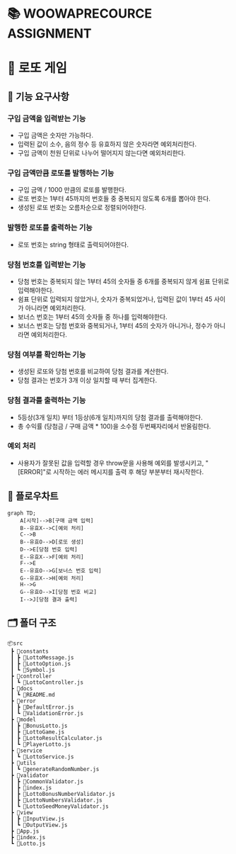 # 📚 WOOWAPRECOURCE ASSIGNMENT

# 💸 로또 게임

## 📜 기능 요구사항

### 구입 금액을 입력받는 기능

- 구입 금액은 숫자만 가능하다.
- 입력된 값이 소수, 음의 정수 등 유효하지 않은 숫자라면 예외처리한다.
- 구입 금액이 천원 단위로 나누어 떨어지지 않는다면 예외처리한다.

### 구입 금액만큼 로또를 발행하는 기능

- 구입 금액 / 1000 만큼의 로또를 발행한다.
- 로또 번호는 1부터 45까지의 번호들 중 중복되지 않도록 6개를 뽑아야 한다.
- 생성된 로또 번호는 오름차순으로 정렬되어야한다.

### 발행한 로또를 출력하는 기능

- 로또 번호는 string 형태로 출력되어야한다.

### 당첨 번호를 입력받는 기능

- 당첨 번호는 중복되지 않는 1부터 45의 숫자들 중 6개를 중복되지 않게 쉼표 단위로 입력해야한다.
- 쉼표 단위로 입력되지 않았거나, 숫자가 중복되었거나, 입력된 값이 1부터 45 사이가 아니라면 예외처리한다.
- 보너스 번호는 1부터 45의 숫자들 중 하나를 입력해야한다.
- 보너스 번호는 당첨 번호와 중복되거나, 1부터 45의 숫자가 아니거나, 정수가 아니라면 예외처리한다.

### 당첨 여부를 확인하는 기능

- 생성된 로또와 당첨 번호를 비교하여 당첨 결과를 계산한다.
- 당첨 결과는 번호가 3개 이상 일치할 때 부터 집계한다.

### 당첨 결과를 출력하는 기능

- 5등상(3개 일치) 부터 1등상(6개 일치)까지의 당첨 결과를 출력해야한다.
- 총 수익률 (당첨금 / 구매 금액 \* 100)을 소수점 두번째자리에서 반올림한다.

### 예외 처리

- 사용자가 잘못된 값을 입력할 경우 throw문을 사용해 예외를 발생시키고, "[ERROR]"로 시작하는 에러 메시지를 출력 후 해당 부분부터 재시작한다.

## 🌊 플로우차트

```mermaid
graph TD;
    A[시작]-->B[구매 금액 입력]
    B--유효X-->C[예외 처리]
    C-->B
    B--유효O-->D[로또 생성]
    D-->E[당첨 번호 입력]
    E--유효X-->F[예외 처리]
    F-->E
    E--유효O-->G[보너스 번호 입력]
    G--유효X-->H[예외 처리]
    H-->G
    G--유효O-->I[당첨 번호 비교]
    I-->J[당첨 결과 출력]
```

## 🗂️ 폴더 구조

```
📦src
 ┣ 📂constants
 ┃ ┣ 📜LottoMessage.js
 ┃ ┣ 📜LottoOption.js
 ┃ ┗ 📜Symbol.js
 ┣ 📂controller
 ┃ ┗ 📜LottoController.js
 ┣ 📂docs
 ┃ ┗ 📜README.md
 ┣ 📂error
 ┃ ┣ 📜DefaultError.js
 ┃ ┗ 📜ValidationError.js
 ┣ 📂model
 ┃ ┣ 📜BonusLotto.js
 ┃ ┣ 📜LottoGame.js
 ┃ ┣ 📜LottoResultCalculator.js
 ┃ ┗ 📜PlayerLotto.js
 ┣ 📂service
 ┃ ┗ 📜LottoService.js
 ┣ 📂utils
 ┃ ┗ 📜generateRandomNumber.js
 ┣ 📂validator
 ┃ ┣ 📜CommonValidator.js
 ┃ ┣ 📜index.js
 ┃ ┣ 📜LottoBonusNumberValidator.js
 ┃ ┣ 📜LottoNumbersValidator.js
 ┃ ┗ 📜LottoSeedMoneyValidator.js
 ┣ 📂view
 ┃ ┣ 📜InputView.js
 ┃ ┗ 📜OutputView.js
 ┣ 📜App.js
 ┣ 📜index.js
 ┗ 📜Lotto.js
```

